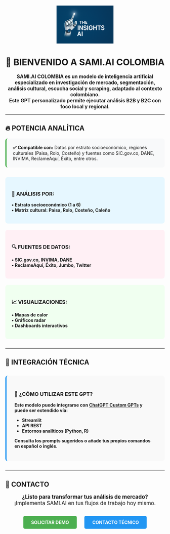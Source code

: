 <p align="center">
  <img src="LOGO.png" width="180" alt="SAMI.AI COLOMBIA Logo">
</p>

<h1 align="center">🎯 BIENVENIDO A SAMI.AI COLOMBIA</h1>

<p align="center" style="font-size: 1.1em;">
  <strong>SAMI.AI COLOMBIA es un modelo de inteligencia artificial especializado en investigación de mercado, segmentación, análisis cultural, escucha social y scraping, adaptado al contexto colombiano.</strong><br>
  <strong>Este GPT personalizado permite ejecutar análisis B2B y B2C con foco local y regional.</strong>
</p>

---

## 🔥 POTENCIA ANALÍTICA

<div style="background-color: #f8f9fa; padding: 20px; border-radius: 8px; margin: 20px 0; border-left: 4px solid #4CAF50;">
  <strong>✅ Compatible con:</strong> Datos por estrato socioeconómico, regiones culturales (Paisa, Rolo, Costeño) y fuentes como SIC.gov.co, DANE, INVIMA, ReclameAquí, Éxito, entre otros.
</div>

<div style="display: grid; grid-template-columns: repeat(auto-fit, minmax(300px, 1fr)); gap: 20px; margin: 30px 0;">

  <div style="background-color: #e6f7ff; padding: 20px; border-radius: 8px;">
    <h3>📌 ANÁLISIS POR:</h3>
    <p><strong>• Estrato socioeconómico (1 a 6)</strong><br>
    <strong>• Matriz cultural: Paisa, Rolo, Costeño, Caleño</strong></p>
  </div>

  <div style="background-color: #fff0f5; padding: 20px; border-radius: 8px;">
    <h3>🔍 FUENTES DE DATOS:</h3>
    <p><strong>• SIC.gov.co, INVIMA, DANE</strong><br>
    <strong>• ReclameAquí, Éxito, Jumbo, Twitter</strong></p>
  </div>

  <div style="background-color: #f0fff0; padding: 20px; border-radius: 8px;">
    <h3>📈 VISUALIZACIONES:</h3>
    <p><strong>• Mapas de calor</strong><br>
    <strong>• Gráficos radar</strong><br>
    <strong>• Dashboards interactivos</strong></p>
  </div>
</div>

---

## 🚀 INTEGRACIÓN TÉCNICA

<div style="background-color: #f9f9f9; padding: 25px; border-radius: 8px; border-left: 4px solid #2196F3; margin: 30px 0;">
  <h3>📌 ¿CÓMO UTILIZAR ESTE GPT?</h3>
  <p><strong>Este modelo puede integrarse con <a href="https://chatgpt.com/g/g-6803ba313cc88191b6a11e9cc37f0077-sami-ai-colombia" target="_blank">ChatGPT Custom GPTs</a> y puede ser extendido vía:</strong></p>
  <ul>
    <li><strong>Streamlit</strong></li>
    <li><strong>API REST</strong></li>
    <li><strong>Entornos analíticos (Python, R)</strong></li>
  </ul>
  <p><strong>Consulta los prompts sugeridos o añade tus propios comandos en español o inglés.</strong></p>
</div>

---

## 📩 CONTACTO

<p align="center" style="font-size: 1.2em;">
  <strong>¿Listo para transformar tus análisis de mercado?</strong><br>
  ¡Implementa SAMI.AI en tus flujos de trabajo hoy mismo.
</p>

<div align="center" style="margin-top: 30px;">
  <a href="#" style="background-color: #4CAF50; color: white; padding: 12px 25px; text-decoration: none; border-radius: 5px; display: inline-block; margin: 0 10px; font-weight: bold;">SOLICITAR DEMO</a>
  <a href="#" style="background-color: #2196F3; color: white; padding: 12px 25px; text-decoration: none; border-radius: 5px; display: inline-block; margin: 0 10px; font-weight: bold;">CONTACTO TÉCNICO</a>
</div>
